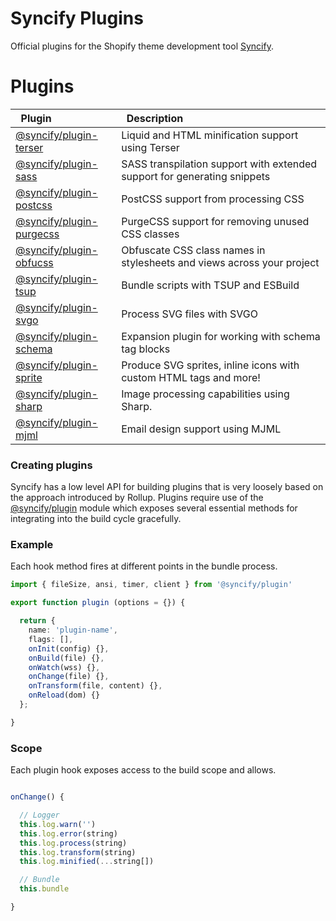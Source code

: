 # Syncify Plugins

Official plugins for the Shopify theme development tool [Syncify](#).

# Plugins

<table>
  <thead>
    <tr>
      <th align="left" width="200px">&nbsp;&nbsp;Plugin</th>
      <th align="left" width="800px">&nbsp;&nbsp;Description</th>
    </tr>
  </thead>
  <tbody>
    <tr>
      <td><a href="#">@syncify/plugin-terser</a></td>
      <td>Liquid and HTML minification support using Terser</td>
    </tr>
    <tr>
      <td><a href="#">@syncify/plugin-sass</a></td>
      <td>SASS transpilation support with extended support for generating snippets</td>
    </tr>
     <tr>
      <td><a href="#">@syncify/plugin-postcss</a></td>
      <td>PostCSS support from processing CSS</td>
    </tr>
    <tr>
      <td><a href="#">@syncify/plugin-purgecss</a></td>
      <td>PurgeCSS support for removing unused CSS classes</td>
    </tr>
    <tr>
      <td><a href="#">@syncify/plugin-obfucss</a></td>
      <td>Obfuscate CSS class names in stylesheets and views across your project</td>
    </tr>
    <tr>
      <td><a href="#">@syncify/plugin-tsup</a></td>
      <td>Bundle scripts with TSUP and ESBuild</td>
    </tr>
    <tr>
      <td><a href="#">@syncify/plugin-svgo</a></td>
      <td>Process SVG files with SVGO</td>
    </tr>
    <tr>
      <td><a href="#">@syncify/plugin-schema</a></td>
      <td>Expansion plugin for working with schema tag blocks</td>
    </tr>
    <tr>
      <td><a href="#">@syncify/plugin-sprite</a></td>
      <td>Produce SVG sprites, inline icons with custom HTML tags and more!</td>
    </tr>
    <tr>
      <td><a href="#">@syncify/plugin-sharp</a></td>
      <td>Image processing capabilities using Sharp.</td>
    </tr>
    <tr>
      <td><a href="#">@syncify/plugin-mjml</a></td>
      <td>Email design support using MJML</td>
    </tr>
  </tbody>
</table>

### Creating plugins

Syncify has a low level API for building plugins that is very loosely based on the approach introduced by Rollup. Plugins require use of the [@syncify/plugin](#) module which exposes several essential methods for integrating into the build cycle gracefully.

### Example

Each hook method fires at different points in the bundle process.

<!--prettier-ignore-->
```typescript
import { fileSize, ansi, timer, client } from '@syncify/plugin'

export function plugin (options = {}) {

  return {
    name: 'plugin-name',
    flags: [],
    onInit(config) {},
    onBuild(file) {},
    onWatch(wss) {},
    onChange(file) {},
    onTransform(file, content) {},
    onReload(dom) {}
  };

}
```

### Scope

Each plugin hook exposes access to the build scope and allows.

<!--prettier-ignore-->
```typescript

onChange() {

  // Logger
  this.log.warn('')
  this.log.error(string)
  this.log.process(string)
  this.log.transform(string)
  this.log.minified(...string[])

  // Bundle
  this.bundle

}
```
